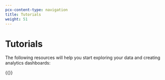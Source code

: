 ```yaml
---
pcx-content-type: navigation
title: Tutorials
weight: 51
---
```


# Tutorials

The following resources will help you start exploring your data and creating analytics dashboards:

{{<directory-listing>}}

